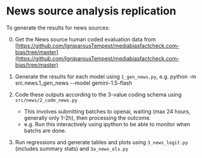 # News source analysis replication

To generate the results for news sources:

0. Get the News source human coded evaluation data from [https://github.com/IgniparousTempest/mediabiasfactcheck.com-bias/tree/master](https://github.com/IgniparousTempest/mediabiasfactcheck.com-bias/tree/master)

1. Generate the results for each model using `1_gen_news.py`, e.g. python -m src.news.1_gen_news --model gemini-1.5-flash

2. Code these outputs according to the 3-value coding schema using `src/news/2_code_news.py`
    - This involves submitting batches to openai, waiting (max 24 hours, generally only 1-2h), then processing the outcome.
    - e.g. Run this interactively using ipython to be able to monitor when batchs are done.

3. Run regressions and generate tables and plots using `3_news_logit.py` (includes summary stats) and `3a_news_ols.py`

